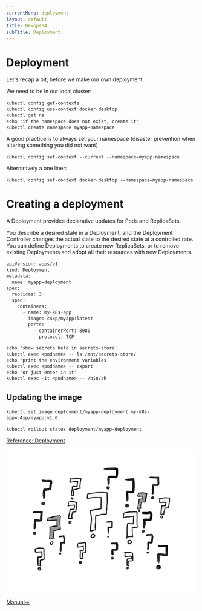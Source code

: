 ```yaml
---
currentMenu: deployment
layout: default
title: Devops04
subTitle: Deployment
---
```


# Deployment

Let's recap a bit, before we make our own deployment.

We need to be in our local cluster:
```
kubectl config get-contexts
kubectl config use-context docker-desktop
kubectl get ns
echo 'if the namespace does not exist, create it'
kubectl create namespace myapp-namespace
```

A good practice is to always set your namespace (disaster prevention when altering something you did not want)
```
kubectl config set-context --current --namespace=myapp-namespace
```

Alternatively a one liner:
```
kubectl config set-context docker-desktop --namespace=myapp-namespace
```

# Creating a deployment

A Deployment provides declarative updates for Pods and ReplicaSets.

You describe a desired state in a Deployment, and the Deployment Controller changes the actual state to the desired state at a controlled rate. You can define Deployments to create new ReplicaSets, or to remove existing Deployments and adopt all their resources with new Deployments.

```
apiVersion: apps/v1
kind: Deployment
metadata:
  name: myapp-deployment
spec:
  replicas: 3
  spec:
    containers:
      - name: my-k8s-app
        image: c4xp/myapp:latest
        ports:
          - containerPort: 8080
            protocol: TCP
```

```
echo 'show secrets held in secrets-store'
kubectl exec <podname> -- ls /mnt/secrets-store/
echo 'print the environment variables
kubectl exec <podname> -- export
echo 'or just enter in it'
kubectl exec -it <podname> -- /bin/sh
```

## Updating the image

```
kubectl set image deployment/myapp-deployment my-k8s-app=c4xp/myapp:v1.0
```

```
kubectl rollout status deployment/myapp-deployment
```

[Reference: Deployment](https://kubernetes.io/docs/concepts/workloads/controllers/deployment/)

![Questions](https://raw.githubusercontent.com/c4xp/Devops01/master/assets/questions.png)

[Manual→](manual.md)